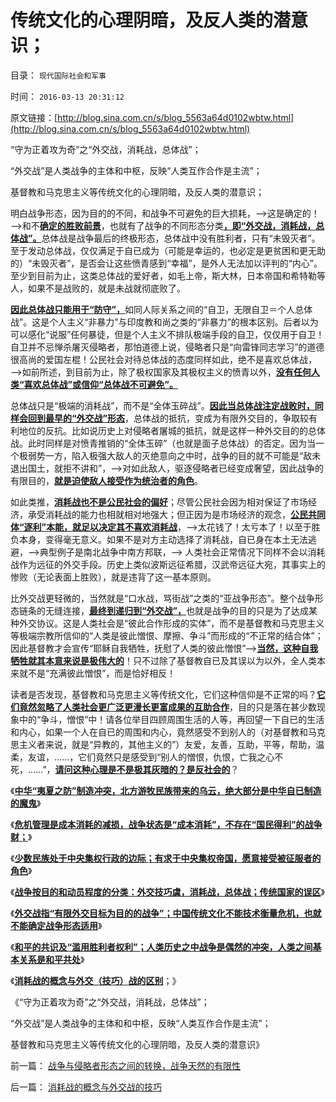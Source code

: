 # 传统文化的心理阴暗，及反人类的潜意识；

目录： `现代国际社会和军事` 

时间： `2016-03-13 20:31:12` 

原文链接：[http://blog.sina.com.cn/s/blog_5563a64d0102wbtw.html](http://blog.sina.com.cn/s/blog_5563a64d0102wbtw.html)

“守为正着攻为奇”之“外交战，消耗战，总体战”；

“外交战”是人类战争的主体和中枢，反映“人类互作合作是主流”；

基督教和马克思主义等传统文化的心理阴暗，及反人类的潜意识；

明白战争形态，因为目的的不同，和战争不可避免的巨大损耗，——>这是确定的！——>和不[**确定的胜败前景**](../../../2009/12/5/战争中最困难是作战要素难以预知.md)，也就有了战争的不同形态分类[**，即“外交战，消耗战，总体战”。**](../../../2016/3/8/外交战，消耗战，总体战，纳粹致败的常识误区.md)总体战是战争最后的终极形态，总体战中没有胜利者，只有“未毁灭者”。至于发动总体战，仅仅满足于自已成为（可能是幸运的，也必定是更贫困和更无助的）“未毁灭者”，是否会让这些愤青感到“幸福”，是外人无法加以评判的“内心”。至少到目前为止，这类总体战的爱好者，如毛上帝，斯大林，日本帝国和希特勒等人，如果不是战败的，就是未战就彻底败了。

[**因此总体战只能用于“防守”，**](../../../2009/6/25/第一个实践马恩主义社会制度设想的世界军事强国.md)如同人际关系之间的“自卫，无限自卫＝个人总体战”。这是个人主义“非暴力”与印度教和尚之类的“非暴力”的根本区别。后者以为可以感化“说服”任何暴徒，但是个人主义不排队极端手段的自卫，仅仅用于自卫！自卫并不忌惮杀屠灭侵略者，那怕道德上说，侵略者只是“向雷锋同志学习”的道德很高尚的爱国左棍！公民社会对待总体战的态度同样如此，绝不是喜欢总体战，——>如前所述，到目前为止，除了极权国家及其极权主义的愤青以外，[**没有任何人类“喜欢总体战”或信仰“总体战不可避免”。**](../../../2015/9/13/《日内瓦(战俘)公约》的利益合理性，并非人道主义动机.md)

总体战只是“极端的消耗战”，而不是“全体玉碎战”。[**因此当总体战注定战败时，同样会回到最早的“外交战”形态**](../../../2009/3/27/所谓“永不妥协”的美德就是极端的自私及愚蠢.md)，总体战的抵抗，变成为有限外交目的，争取较有利地位的反抗。比如说历史上对侵略者屠城的抵抗，就是这样一种外交目的的总体战。此时同样是对愤青推销的“全体玉碎”（也就是面子总体战）的否定。因为当一个极弱势一方，陷入极强大敌人的灭绝意向之中时，战争的目的就不可能是“敌未退出国土，就拒不讲和”，——>对如此敌人，驱逐侵略者已经变成奢望，因此战争的有限目的，[**就是迫使敌人接受作为统治者的角色**](../../../2016/1/25/侵略者之细分“掠夺者，征服者，统治者”；.md)。

如此类推，[**消耗战也不是公民社会的偏好**](../../../2016/3/11/消耗战的概念与外交战的技巧.md)；尽管公民社会因为相对保证了市场经济，承受消耗战的能力也相就相对地强大；但正因为是市场经济的观念，[**公民共同体“逐利”本能，就足以决定其不喜欢消耗战**](../../../2009/12/2/美军的“正气”和绥靖的利益合理性.md)，——>太花钱了！太亏本了！以至于胜负本身，变得毫无意义。如果不是对方主动选择了消耗战，自已身在本土无法逃避，——>典型例子是南北战争中南方邦联，——>
人类社会正常情况下同样不会以消耗战作为远征的外交手段。历史上类似波斯远征希腊，汉武帝远征大宛，其事实上的惨败（无论表面上胜败），就是违背了这一基本原则。

比外交战更轻微的，当然就是“口水战，骂街战”之类的“亚战争形态”。整个战争形态链条的无缝连接，[**最终到递归到“外交战”，**](../../../2016/3/10/外交战之和平的共识，及“滥用胜利者的权利”；.md)也就是战争的目的只是为了达成某种外交协议。这是人类社会是“彼此合作形成的实体”，而不是基督教和马克思主义等极端宗教所信仰的“人类是彼此憎恨、摩擦、争斗”而形成的“不正常的结合体”；因此基督教才会宣传“耶稣自我牺牲，抚慰了人类的彼此憎恨”——>[**当然，这种自我牺牲就其本意来说是极伟大的**](../../../2010/11/15/犹大不一定是叛徒；耶稣与犹太传统社团的激烈矛盾；.md)！只不过除了基督教自已及其误以为以外，全人类本来就不是“充满彼此憎恨”，而是恰好相反！

读者是否发现，基督教和马克思主义等传统文化，它们这种信仰是不正常的吗？[**它们竟然忽略了人类社会更广泛更漫长更富成果的互助合作**](../../../2013/6/23/共产主义的适用性，利比亚战争潜藏的深远危机.md)，目的只是落在甚少数现象中的“争斗，憎恨”中！请各位举目四顾周围生活的人等，再回望一下自已的生活和内心，如果一个人在自已的周围和内心，竟然感受不到别人的（对基督教和马克思主义者来说，就是“异教的，其他主义的”）友爱，友善，互助，平等，帮助，温柔，友谊，……，它们竟然只是感受到“别人的憎恨，仇恨，亡我之心不死，……”，[**请问这种心理是不是极其灰暗的？是反社会的**](../../../2010/12/20/基督教和马克思主义的社会行为如出一辙.md)？

《[**中华“夷夏之防”制造冲突，北方游牧民族带来的乌云，绝大部分是中华自已制造的魔鬼**](../../../2016/3/5/中原帝国与少数民族的冲突，通常是非正义的一方；.md)》

《[**危机管理是成本消耗的减损，战争状态是“成本消耗”，不存在“国民得利”的战争财；**](../../../2016/3/6/“好战必亡，忘战必危”的社会学解读“传统自杀模式”；.md)》

《[**少数民族处于中央集权行政的边际；有求于中央集权帝国，愿意接受被征服者的角色**](../../../2016/3/7/少数民族很容易被安定，也很容易“不安分”.md)》

《[**战争按目的和动员程度的分类：外交技巧虞，消耗战，总体战；传统国家的误区**](../../../2016/3/8/外交战，消耗战，总体战，纳粹致败的常识误区.md)》

《[**外交战指“有限外交目标为目的的战争”；中国传统文化不能技术衡量危机，也就不能确定战争形态适用**](../../../2016/3/9/战争的一般形式都是（外交战＝有限的战争）；.md)》

《[**和平的共识及“滥用胜利者权利”；人类历史之中战争是偶然的冲突，人类之间基本关系是和平共处**](../../../2016/3/10/外交战之和平的共识，及“滥用胜利者的权利”；.md)》

《[**消耗战的概念与外交（技巧）战的区别**](../../../2016/3/11/消耗战的概念与外交战的技巧.md)；》

《“守为正着攻为奇”之“外交战，消耗战，总体战”；

“外交战”是人类战争的主体和和中枢，反映“人类互作合作是主流”；

基督教和马克思主义等传统文化的心理阴暗，及反人类的潜意识》

前一篇： [战争与侵略者形态之间的转换，战争天然的有限性](../../../2016/3/14/战争与侵略者形态之间的转换，战争天然的有限性.md)

后一篇： [消耗战的概念与外交战的技巧](../../../2016/3/11/消耗战的概念与外交战的技巧.md)


